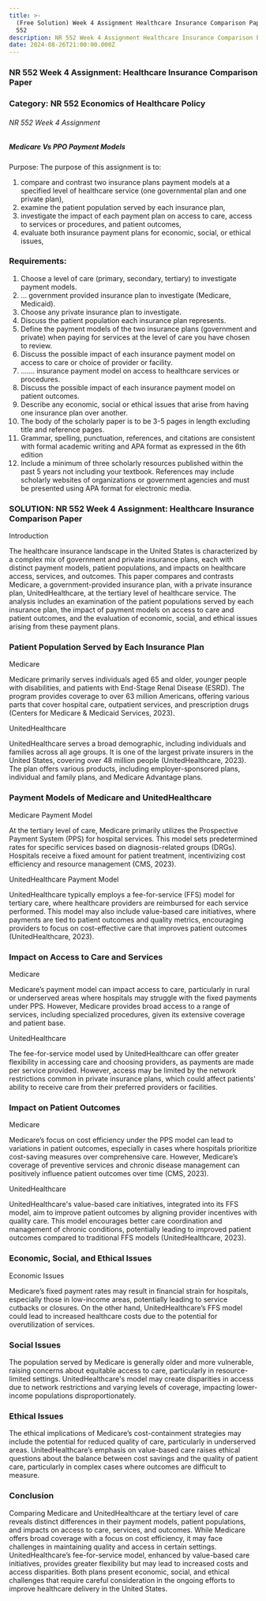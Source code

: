 ```yaml
---
title: >-
  (Free Solution) Week 4 Assignment Healthcare Insurance Comparison Paper NR
  552 
description: NR 552 Week 4 Assignment Healthcare Insurance Comparison Paper
date: 2024-08-26T21:00:00.000Z
---
```


### NR 552 Week 4 Assignment: Healthcare Insurance Comparison Paper

### Category: NR 552 Economics of Healthcare Policy

###### NR 552 Week 4 Assignment

##### Medicare Vs PPO Payment Models

Purpose: The purpose of this assignment is to:

1. compare and contrast two insurance plans payment models at a specified level of healthcare service (one governmental plan and one private plan),
2. examine the patient population served by each insurance plan,
3. investigate the impact of each payment plan on access to care, access to services or procedures, and patient outcomes,
4. evaluate both insurance payment plans for economic, social, or ethical issues,

### Requirements:

1. Choose a level of care (primary, secondary, tertiary) to investigate payment models.
2. … government provided insurance plan to investigate (Medicare, Medicaid).
3. Choose any private insurance plan to investigate.
4. Discuss the patient population each insurance plan represents.
5. Define the payment models of the two insurance plans (government and private) when paying for services at the level of care you have chosen to review.
6. Discuss the possible impact of each insurance payment model on access to care or choice of provider or facility.
7. ……. insurance payment model on access to healthcare services or procedures.
8. Discuss the possible impact of each insurance payment model on patient outcomes.
9. Describe any economic, social or ethical issues that arise from having one insurance plan over another.
10. The body of the scholarly paper is to be 3-5 pages in length excluding title and reference pages.
11. Grammar, spelling, punctuation, references, and citations are consistent with formal academic writing and APA format as expressed in the 6th edition
12. Include a minimum of three scholarly resources published within the past 5 years not including your textbook. References may include scholarly websites of organizations or government agencies and must be presented using APA format for electronic media.

### SOLUTION: NR 552 Week 4 Assignment: Healthcare Insurance Comparison Paper

Introduction

The healthcare insurance landscape in the United States is characterized by a complex mix of government and private insurance plans, each with distinct payment models, patient populations, and impacts on healthcare access, services, and outcomes. This paper compares and contrasts Medicare, a government-provided insurance plan, with a private insurance plan, UnitedHealthcare, at the tertiary level of healthcare service. The analysis includes an examination of the patient populations served by each insurance plan, the impact of payment models on access to care and patient outcomes, and the evaluation of economic, social, and ethical issues arising from these payment plans.

### Patient Population Served by Each Insurance Plan

Medicare

Medicare primarily serves individuals aged 65 and older, younger people with disabilities, and patients with End-Stage Renal Disease (ESRD). The program provides coverage to over 63 million Americans, offering various parts that cover hospital care, outpatient services, and prescription drugs (Centers for Medicare & Medicaid Services, 2023).

UnitedHealthcare

UnitedHealthcare serves a broad demographic, including individuals and families across all age groups. It is one of the largest private insurers in the United States, covering over 48 million people (UnitedHealthcare, 2023). The plan offers various products, including employer-sponsored plans, individual and family plans, and Medicare Advantage plans.

### Payment Models of Medicare and UnitedHealthcare

Medicare Payment Model

At the tertiary level of care, Medicare primarily utilizes the Prospective Payment System (PPS) for hospital services. This model sets predetermined rates for specific services based on diagnosis-related groups (DRGs). Hospitals receive a fixed amount for patient treatment, incentivizing cost efficiency and resource management (CMS, 2023).

UnitedHealthcare Payment Model

UnitedHealthcare typically employs a fee-for-service (FFS) model for tertiary care, where healthcare providers are reimbursed for each service performed. This model may also include value-based care initiatives, where payments are tied to patient outcomes and quality metrics, encouraging providers to focus on cost-effective care that improves patient outcomes (UnitedHealthcare, 2023).

### Impact on Access to Care and Services

Medicare

Medicare’s payment model can impact access to care, particularly in rural or underserved areas where hospitals may struggle with the fixed payments under PPS. However, Medicare provides broad access to a range of services, including specialized procedures, given its extensive coverage and patient base.

UnitedHealthcare

The fee-for-service model used by UnitedHealthcare can offer greater flexibility in accessing care and choosing providers, as payments are made per service provided. However, access may be limited by the network restrictions common in private insurance plans, which could affect patients' ability to receive care from their preferred providers or facilities.

### Impact on Patient Outcomes

Medicare

Medicare’s focus on cost efficiency under the PPS model can lead to variations in patient outcomes, especially in cases where hospitals prioritize cost-saving measures over comprehensive care. However, Medicare’s coverage of preventive services and chronic disease management can positively influence patient outcomes over time (CMS, 2023).

UnitedHealthcare

UnitedHealthcare's value-based care initiatives, integrated into its FFS model, aim to improve patient outcomes by aligning provider incentives with quality care. This model encourages better care coordination and management of chronic conditions, potentially leading to improved patient outcomes compared to traditional FFS models (UnitedHealthcare, 2023).

### Economic, Social, and Ethical Issues

Economic Issues

Medicare’s fixed payment rates may result in financial strain for hospitals, especially those in low-income areas, potentially leading to service cutbacks or closures. On the other hand, UnitedHealthcare’s FFS model could lead to increased healthcare costs due to the potential for overutilization of services.

### Social Issues

The population served by Medicare is generally older and more vulnerable, raising concerns about equitable access to care, particularly in resource-limited settings. UnitedHealthcare's model may create disparities in access due to network restrictions and varying levels of coverage, impacting lower-income populations disproportionately.

### Ethical Issues

The ethical implications of Medicare’s cost-containment strategies may include the potential for reduced quality of care, particularly in underserved areas. UnitedHealthcare’s emphasis on value-based care raises ethical questions about the balance between cost savings and the quality of patient care, particularly in complex cases where outcomes are difficult to measure.

### Conclusion

Comparing Medicare and UnitedHealthcare at the tertiary level of care reveals distinct differences in their payment models, patient populations, and impacts on access to care, services, and outcomes. While Medicare offers broad coverage with a focus on cost efficiency, it may face challenges in maintaining quality and access in certain settings. UnitedHealthcare’s fee-for-service model, enhanced by value-based care initiatives, provides greater flexibility but may lead to increased costs and access disparities. Both plans present economic, social, and ethical challenges that require careful consideration in the ongoing efforts to improve healthcare delivery in the United States.
